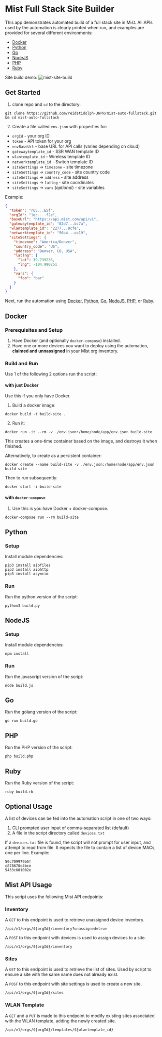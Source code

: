 # Mist Full Stack Site Builder

This app demonstrates automated build of a full stack site in Mist. All APIs used by the automation is clearly printed when run, and examples are provided for several different environments: 
* [Docker](#Docker)
* [Python](#Python)
* [Go](#Go)
* [NodeJS](#NodeJS)
* [PHP](#PHP)
* [Ruby](#Ruby)

Site build demo:
![mist-site-build](https://github.com/user-attachments/assets/4e2b4fc7-5253-4ef6-a3df-f39108762345)

## Get Started
1. clone repo and `cd` to the directory:
```
git clone https://github.com/reidstidolph-JNPR/mist-auto-fullstack.git && cd mist-auto-fullstack
```
2. Create a file called `env.json` with properties for:
* `orgId` - your org ID
* `token` - API token for your org
* `envBaseUrl` - base URL for API calls (varies depending on cloud)
* `gatewaytemplate_id` - SSR WAN template ID
* `wlantemplate_id` - Wireless template ID
* `networktemplate_id` - Switch template ID
* `siteSettings` -> `timezone` - site timezone
* `siteSettings` -> `country_code` - site country code
* `siteSettings` -> `address` - site address
* `siteSettings` -> `latlng` - site coordinates
* `siteSettings` -> `vars` (*optional*) - site variables

Example:

```json
{
  "token": "ru5...E5f",
  "orgId": "1ec....f2e",
  "baseUrl": "https://api.mist.com/api/v1",
  "gatewaytemplate_id": "82d7...bc7a",
  "wlantemplate_id": "2277...9cfe",
  "networktemplate_id": "56a4...ea19",
  "siteSettings": {
    "timezone": "America/Denver",
    "country_code": "US",
    "address": "Denver, CO, USA",
    "latlng": {
      "lat": 39.739236,
      "lng": -104.990251
    },
    "vars": {
      "foo": "bar"
    }
  }
}
```

Next, run the automation using [Docker](#Docker), [Python](#Python), [Go](#Go), [NodeJS](#NodeJS), [PHP](#PHP), or [Ruby](#Ruby).

## Docker

### Prerequisites and Setup

1. Have Docker (and optionally `docker-compose`) installed.
2. Have one or more devices you want to deploy using the automation, **claimed and unnassigned** in your Mist org inventory.

### Build and Run

Use 1 of the following 2 options run the script:

#### with just Docker

Use this if you only have Docker.

1. Build a docker image:
```
docker build -t build-site .
```
2. Run it:
```
docker run -it --rm -v ./env.json:/home/node/app/env.json build-site
```

This creates a one-time container based on the image, and destroys it when finished. 

Alternatively, to create as a persistent container:
```
docker create --name build-site -v ./env.json:/home/node/app/env.json build-site
```
Then to run subsequently:
```
docker start -i build-site
```

#### with `docker-compose`

1. Use this is you have Docker + docker-compose.
```
docker-compose run --rm build-site
```

## Python
### Setup
Install module dependencies:
```
pip3 install aiofiles
pip3 install aiohttp
pip3 install asyncio
```
### Run
Run the python version of the script:
```
python3 build.py
```

## NodeJS
### Setup
Install module dependencies:
```
npm install
```

### Run
Run the javascript version of the script:
```
node build.js
```

## Go
Run the golang version of the script:
```
go run build.go
```

## PHP
Run the PHP version of the script:
```
php build.php
```

## Ruby
Run the Ruby version of the script:
```
ruby build.rb
```

## Optional Usage
A list of devices can be fed into the automation script in one of two ways:
1. CLI prompted user input of comma-separated list (default)
2. A file in the script directory called `devices.txt`

If a `devices.txt` file is found, the script will not prompt for user input, and attempt to read from file. It expects the file to contain a list of device MACs, one per line. Example:
```
50c709979b5f
c878670c4bce
5433c601082e
```

## Mist API Usage

This script uses the following Mist API endpoints:

### Inventory
A `GET` to this endpoint is used to retrieve unassigned device inventory.

```
/api/v1/orgs/${orgId}/inventory?unassigned=true
```

A `POST` to this endpoint with devices is used to assign devices to a site.

```
/api/v1/orgs/${orgId}/inventory
```

### Sites
A `GET` to this endpoint is used to retrieve the list of sites. Used by script to ensure a site with the same name does not already exist.

A `POST` to this endpoint with site settings is used to create a new site.

```
/api/v1/orgs/${orgId}/sites
```

### WLAN Template

A `GET` and a `PUT` is made to this endpoint to modify existing sites associated with the WLAN template, adding the newly created site.

```
/api/v1/orgs/${orgId}/templates/${wlantemplate_id}
```
